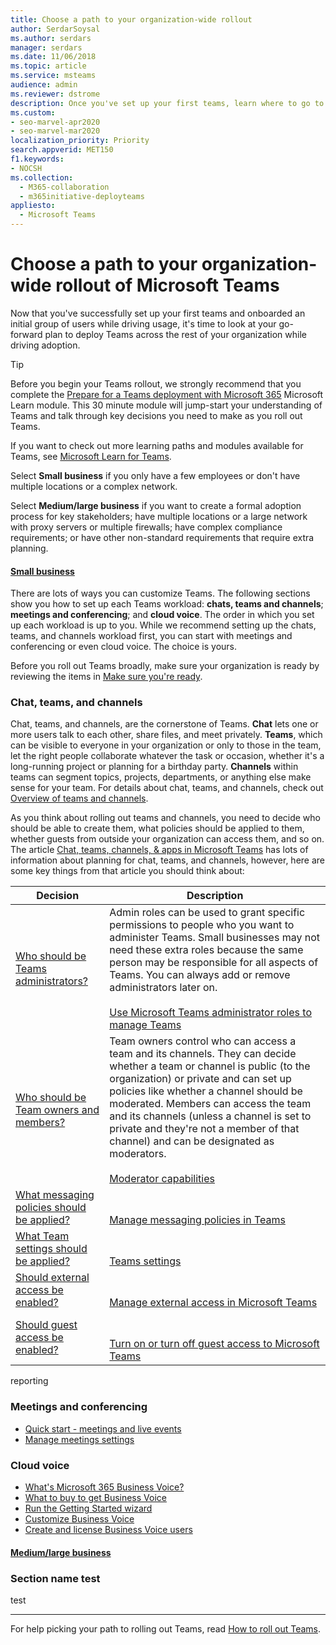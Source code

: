 ```yaml
---
title: Choose a path to your organization-wide rollout
author: SerdarSoysal
ms.author: serdars
manager: serdars
ms.date: 11/06/2018
ms.topic: article
ms.service: msteams
audience: admin
ms.reviewer: dstrome
description: Once you've set up your first teams, learn where to go to find in-depth deployment and adoptions resources for Microsoft Teams.
ms.custom: 
- seo-marvel-apr2020
- seo-marvel-mar2020
localization_priority: Priority
search.appverid: MET150
f1.keywords:
- NOCSH
ms.collection: 
  - M365-collaboration
  - m365initiative-deployteams
appliesto: 
  - Microsoft Teams
---
```


# Choose a path to your organization-wide rollout of Microsoft Teams

Now that you've successfully set up your first teams and onboarded an initial group of users while driving usage, it's time to look at your go-forward plan to deploy Teams across the rest of your organization while driving adoption.

> [!TIP]
> Before you begin your Teams rollout, we strongly recommend that you complete the [Prepare for a Teams deployment with Microsoft 365](/learn/modules/m365-teams-collab-prepare-deployment/) Microsoft Learn module. This 30 minute module will jump-start your understanding of Teams and talk through key decisions you need to make as you roll out Teams.
>
> If you want to check out more learning paths and modules available for Teams, see [Microsoft Learn for Teams](/learn/teams/).

Select **Small business** if you only have a few employees or don't have multiple locations or a complex network.

Select **Medium/large business** if you want to create a formal adoption process for key stakeholders; have multiple locations or a large network with proxy servers or multiple firewalls; have complex compliance requirements; or have other non-standard requirements that require extra planning.

#### [Small business](#tab/SmallBusiness)

There are lots of ways you can customize Teams. The following sections show you how to set up each Teams workload: **chats, teams and channels**; **meetings and conferencing**; and **cloud voice**. The order in which you set up each workload is up to you. While we recommend setting up the chats, teams, and channels workload first, you can start with meetings and conferencing or even cloud voice. The choice is yours.

Before you roll out Teams broadly, make sure your organization is ready by reviewing the items in [Make sure you're ready](get-started-with-teams-quick-start.md#make-sure-youre-ready).

### Chat, teams, and channels

Chat, teams, and channels, are the cornerstone of Teams. **Chat** lets one or more users talk to each other, share files, and meet privately. **Teams**, which can be visible to everyone in your organization or only to those in the team, let the right people collaborate whatever the task or occasion, whether it's a long-running project or planning for a birthday party. **Channels** within teams can segment topics, projects, departments, or anything else make sense for your team. For details about chat, teams, and channels, check out [Overview of teams and channels](teams-channels-overview.md).

As you think about rolling out teams and channels, you need to decide who should be able to create them, what policies should be applied to them, whether guests from outside your organization can access them, and so on. The article [Chat, teams, channels, & apps in Microsoft Teams](deploy-chat-teams-channels-microsoft-teams-landing-page.md) has lots of information about planning for chat, teams, and channels, however, here are some key things from that article you should think about:

| Decision | Description |
|--|--|
| [Who should be Teams administrators?](deploy-chat-teams-channels-microsoft-teams-landing-page.md#teams-administrators) | Admin roles can be used to grant specific permissions to people who you want to administer Teams. Small businesses may not need these extra roles because the same person may be responsible for all aspects of Teams. You can always add or remove administrators later on.<br><br>[Use Microsoft Teams administrator roles to manage Teams](using-admin-roles.md) |
| [Who should be Team owners and members?](deploy-chat-teams-channels-microsoft-teams-landing-page.md#teams-owners-and-members) | Team owners control who can access a team and its channels. They can decide whether a team or channel is public (to the organization) or private and can set up policies like whether a channel should be moderated. Members can access the team and its channels (unless a channel is set to private and they're not a member of that channel) and can be designated as moderators.<br><br>[Moderator capabilities](assign-roles-permissions.md) |
| [What messaging policies should be applied?](deploy-chat-teams-channels-microsoft-teams-landing-page.md#messaging-policies)  | <br><br>[Manage messaging policies in Teams](messaging-policies-in-teams.md) |
| [What Team settings should be applied?](deploy-chat-teams-channels-microsoft-teams-landing-page.md#teams-settings) |<br><br>[Teams settings](enable-features-office-365.md#teams-settings)  |
| [Should external access be enabled?](deploy-chat-teams-channels-microsoft-teams-landing-page.md#external-access) |<br><br>[Manage external access in Microsoft Teams](manage-external-access.md)  |
| [Should guest access be enabled?](deploy-chat-teams-channels-microsoft-teams-landing-page.md#guest-access) |<br><br>[Turn on or turn off guest access to Microsoft Teams](set-up-guests.md)  |

reporting

### Meetings and conferencing

- [Quick start - meetings and live events](quick-start-meetings-live-events.md)
- [Manage meetings settings](meeting-settings-in-teams.md)

### Cloud voice

- [What's Microsoft 365 Business Voice?](business-voice/whats-business-voice.md)
- [What to buy to get Business Voice](business-voice/what-to-buy.md)
- [Run the Getting Started wizard](business-voice/use-getting-started-wizard.md)
- [Customize Business Voice](business-voice/customize-business-voice.md)
- [Create and license Business Voice users](business-voice/create-users.md)

#### [Medium/large business](#tab/LargeBusiness)

### Section name test

test

---

For help picking your path to rolling out Teams, read [How to roll out Teams](How-to-roll-out-teams.md).
